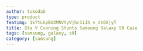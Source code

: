 ```yaml
---
author: tokodab
type: product
featimg: 1k7tLkpBUXMNVtyVjhc1iJh_v_db6XjyT
title: Gta V Cunning Stunts Samsung Galaxy S9 Case
tags: [samsung, galaxy, s9]
category: [samsung]
---
```

